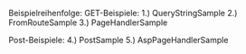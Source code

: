 ﻿Beispielreihenfolge: 
GET-Beispiele:
1.) QueryStringSample
2.) FromRouteSample
3.) PageHandlerSample


Post-Beispiele:
4.) PostSample
5.) AspPageHandlerSample